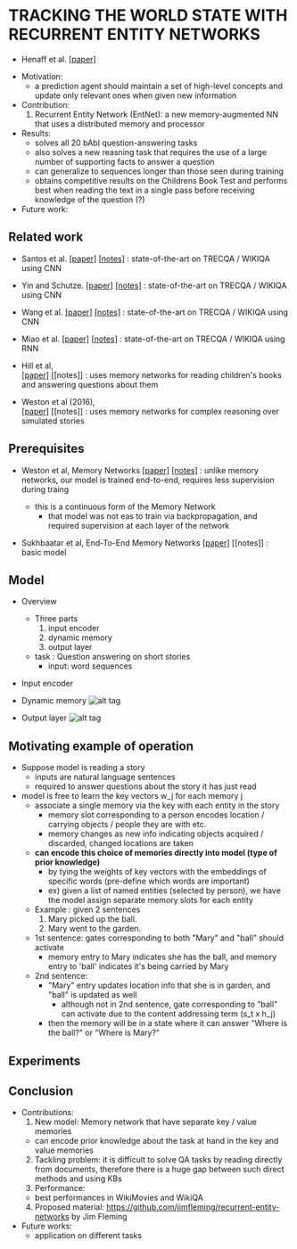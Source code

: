 # TRACKING THE WORLD STATE WITH RECURRENT ENTITY NETWORKS
- Henaff et al. [[paper]](https://openreview.net/pdf?id=rJTKKKqeg)

* Motivation: 
  - a prediction agent should maintain a set of high-level concepts and update only relevant ones when given new information
* Contribution: 
  1. Recurrent Entity Network (EntNet): a new memory-augmented NN that uses a distributed memory and processor
* Results:
  - solves all 20 bAbI question-answering tasks
  - also solves a new reasning task that requires the use of a large number of supporting facts to answer a question
  - can generalize to sequences longer than those seen during training
  - obtains competitive results on the Childrens Book Test and performs best when reading the text in a single pass before
  receiving knowledge of the question (?)
* Future work: 


## Related work
- Santos et al. 
[[paper]]() 
[[notes]]() 
: state-of-the-art on TRECQA / WIKIQA using CNN

- Yin and Schutze. 
[[paper]]() 
[[notes]]() 
: state-of-the-art on TRECQA / WIKIQA using CNN

- Wang et al. 
[[paper]]() 
[[notes]]() 
: state-of-the-art on TRECQA / WIKIQA using CNN

- Miao et al. 
[[paper]]() 
[[notes]]() 
: state-of-the-art on TRECQA / WIKIQA using RNN

- Hill et al,  
[[paper]](https://arxiv.org/pdf/1503.08895v5) 
[[notes]]
: uses memory networks for reading children's books and answering questions about them

- Weston et al (2016),  
[[paper]](https://arxiv.org/pdf/1503.08895v5) 
[[notes]]
: uses memory networks for complex reasoning over simulated stories

## Prerequisites
- Weston et al, Memory Networks
[[paper]](https://web.eecs.umich.edu/~honglak/naacl2016-dscnn.pdf)
[[notes]]()
: unlike memory networks, our model is trained end-to-end, requires less supervision during traing
  - this is a continuous form of the Memory Network
    - that model was not eas to train via backpropagation, and required supervision at each layer of the network

- Sukhbaatar et al, End-To-End Memory Networks 
[[paper]](https://arxiv.org/pdf/1503.08895v5) 
[[notes]]
: basic model

## Model
- Overview
  - Three parts
    1. input encoder
    2. dynamic memory
    3. output layer
  - task : Question answering on short stories
    - input: word sequences

- Input encoder
- Dynamic memory
![alt tag](https://lh6.googleusercontent.com/Lk9UJ3k8kngUVrLIYJV7vPY-laHKA4Z_6vUPcxZkWsfehcZlAwU2c-JNySSjXz7GDImWol1mm8BYBPk=w1129-h1074-rw)

- Output layer
![alt tag](https://lh6.googleusercontent.com/Lk9UJ3k8kngUVrLIYJV7vPY-laHKA4Z_6vUPcxZkWsfehcZlAwU2c-JNySSjXz7GDImWol1mm8BYBPk=w1129-h1074-rw)


## Motivating example of operation
- Suppose model is reading a story
  - inputs are natural language sentences
  - required to answer questions about the story it has just read
- model is free to learn the key vectors w_j for each memory j
  - associate a single memory via the key with each entity in the story
    - memory slot corresponding to a person encodes location / carrying objects / people they are with etc.
    - memory changes as new info indicating objects acquired / discarded, changed locations are taken
  - **can encode this choice of memories directly into model (type of prior knowledge)**
    - by tying the weights of key vectors with the embeddings of specific words (pre-define which words are important)
    - ex) given a list of named entities (selected by person), we have the model assign separate memory slots for each entity
  - Example : given 2 sentences
    1. Mary picked up the ball.
    2. Mary went to the garden.
  - 1st sentence: gates corresponding to both "Mary" and "ball" should activate
    - memory entry to Mary indicates she has the ball, and memory entry to 'ball' indicates it's being carried by Mary
  - 2nd sentence:
    - "Mary" entry updates location info that she is in garden, and "ball" is updated as well
      - although not in 2nd sentence, gate corresponding to "ball" can activate due to the content addressing term (s_t x h_j)
    - then the memory will be in a state where it can answer "Where is the ball?" or "Where is Mary?"

## Experiments



## Conclusion
- Contributions:
  1. New model: Memory network that have separate key / value memories
    - can encode prior knowledge about the task at hand in the key and value memories
  2. Tackling problem: it is difficult to solve QA tasks by reading directly from documents, therefore there is a huge
  gap between such direct methods and using KBs
  3. Performance:
    - best performances in WikiMovies and WikiQA
  4. Proposed material: https://github.com/jimfleming/recurrent-entity-networks by Jim Fleming
- Future works:
  - application on different tasks
